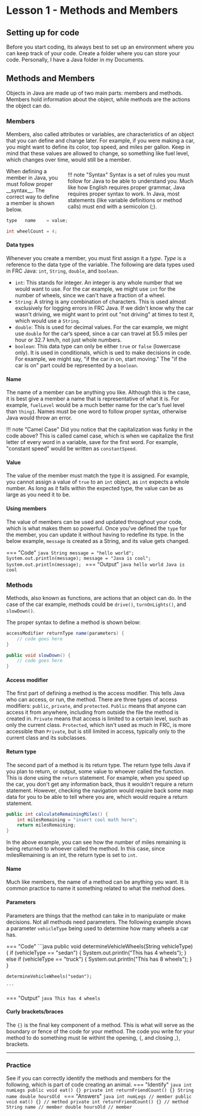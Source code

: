 # Lesson 1 - Methods and Members

## Setting up for code
Before you start coding, its always best to set up an environment where you can keep track of your code. Create a folder where you can store your code. Personally, I have a Java folder in my Documents.

## Methods and Members
Objects in Java are made up of two main parts: members and methods. Members hold information about the object, while methods are the actions the object can do.

### Members
Members, also called attributes or variables, are characteristics of an object that you can define and change later. For example, if you were making a car, you might want to define its color, top speed, and miles per gallon. Keep in mind that these values are allowed to change, so something like fuel level, which changes over time, would still be a member.

<div style="display: flex; align-items: center; gap: 15px;" markdown>

<div style=""markdown>
When defining a member in Java, you must follow proper __syntax__. The correct way to define a member is shown below.
</div>

<div markdown>
!!! note "Syntax"
    Syntax is a set of rules you must follow for Java to be able to understand you. Much like how English requires proper grammar, Java requires proper syntax to work. In Java, most statements (like variable definitions or method calls) must end with a semicolon (;).
</div>

</div>

```java title="Syntax for defining a member"
type   name    = value;

int wheelCount = 4;
```
#### Data types

Whenever you create a member, you must first assign it a _type_. _Type_ is a reference to the data type of the variable. The following are data types used in FRC Java: `int`, `String`, `double`, and `boolean`.

- `int`: This stands for integer. An integer is any whole number that we would want to use. For the car example, we might use `int` for the number of wheels, since we can't have a fraction of a wheel.
- `String`: A string is any combination of characters. This is used almost exclusively for logging errors in FRC Java. If we didn't know why the car wasn't driving, we might want to print out "not driving" at times to test it, which would use a `String`.
- `double`: This is used for decimal values. For the car example, we might use `double` for the car’s speed, since a car can travel at 55.5 miles per hour or 32.7 km/h, not just whole numbers.
- `boolean`: This data type can only be either `true` or `false` (lowercase only). It is used in conditionals, which is ued to make decisions in code. For example, we might say, "if the car in on, start moving." The "if the car is on" part could be represented by a `boolean`.

#### Name
The name of a member can be anything you like. Although this is the case, it is best give a member a name that is representative of what it is. For example, `fuelLevel` would be a much better name for the car's fuel level than `thing1`. Names must be one word to follow proper syntax, otherwise Java would throw an error.

!!! note "Camel Case"
    Did you notice that the capitalization was funky in the code above? This is called camel case, which is when we capitalize the first letter of every word in a variable, save for the first word. For example, "constant speed" would be written as `constantSpeed`.

#### Value
The value of the member must match the type it is assigned. For example, you cannot assign a value of `true` to an `int` object, as `int` expects a whole number. As long as it falls within the expected type, the value can be as large as you need it to be.

#### Using members

The value of members can be used and updated throughout your code, which is what makes them so powerful. Once you've defined the `type` for the member, you can update it without having to redefine its type. In the below example, `message` is created as a String, and its value gets changed.


=== "Code"
    ```java
    String message = "hello world";
    System.out.println(message);
    message = "Java is cool";
    System.out.println(message);
    ```
=== "Output"
    ```java
    hello world
    Java is cool
    ```

### Methods

Methods, also known as functions, are actions that an object can do. In the case of the car example, methods could be `drive()`, `turnOnLights()`, and `slowDown()`.

The proper syntax to define a method is shown below:

```java title="Syntax for defining a method"
accessModifier returnType name(parameters) {
    // code goes here
}

public void slowDown() {
    // code goes here
}
```

#### Access modifier
The first part of defining a method is the access modifier. This tells Java who can access, or run, the method. There are three types of access modifiers: `public`, `private`, and `protected`. `Public` means that anyone can access it from anywhere, including from outside the file the method is created in. `Private` means that access is limited to a certain level, such as only the current class. `Protected`, which isn't used as much in FRC, is more accessible than `Private`, but is still limited in access, typically only to the current class and its subclasses.

#### Return type
The second part of a method is its return type. The return type tells Java if you plan to return, or output, some value to whoever called the function. This is done using the `return` statement. For example, when you speed up the car, you don't get any information back, thus it wouldn't require a return statement. However, checking the navigation would require back some map data for you to be able to tell where you are, which would require a return statement.

```java title="Example use of return"
public int calculateRemainingMiles() {
    int milesRemaining = "insert cool math here";
    return milesRemaining;
}
```

In the above example, you can see how the number of miles remaining is being returned to whoever called the method. In this case, since milesRemaining is an int, the return type is set to `int`.

#### Name
Much like members, the name of a method can be anything you want. It is common practice to name it something related to what the method does.

#### Parameters
Parameters are things that the method can take in to manipulate or make decisions. Not all methods need parameters. The following example shows a parameter `vehicleType` being used to determine how many wheels a car has.

=== "Code"
    ```java
    public void determineVehicleWheels(String vehicleType) {
        if (vehicleType == "sedan") {
            System.out.println("This has 4 wheels");
        }
        else if (vehicleType == "truck") {
            System.out.println("This has 8 wheels");
        }
    }

    determineVehicleWheels("sedan");

    ```
=== "Output" 
    ```java
    This has 4 wheels
    ```

#### Curly brackets/braces
The `{}` is the final key component of a method. This is what will serve as the boundary or fence of the code for your method. The code you write for your method to do something must lie withint the opening, `{`, and closing ,`}`, brackets.

---


### Practice 
See if you can correctly identify the methods and members for the following, which is part of code creating an animal.
=== "Identify"
    ```java
    int numLegs
    public void eat() {}
    private int returnFriendCount() {}
    String name
    double hoursOld
    ``` 
=== "Answers"
    ```java
    int numLegs // member
    public void eat() {} // method
    private int returnFriendCount() {} // method
    String name // member
    double hoursOld // member
    ``` 


